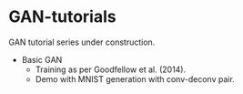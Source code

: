 # GAN-tutorials
GAN tutorial series under construction.

* Basic GAN
  * Training as per Goodfellow et al. (2014).
  * Demo with MNIST generation with conv-deconv pair.
